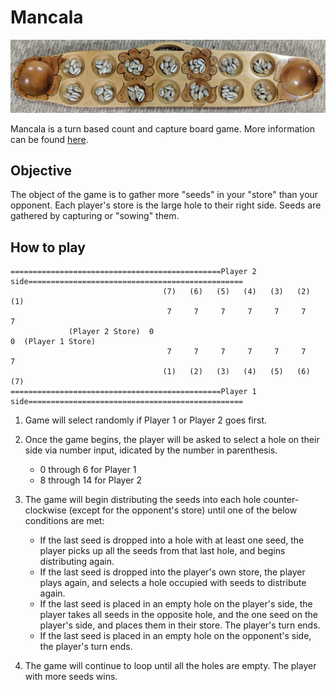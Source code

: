 # Mancala

![Mancala Board](https://github.com/csbolivar1/Mancala/blob/master/Images/MancalaBoard.jpg)

Mancala is a turn based count and capture board game. More information can be found [here](https://en.wikipedia.org/wiki/Mancala "Mancala Wiki").

## Objective
The object of the game is to gather more "seeds" in your "store" than your opponent. Each player's store is the large hole to their right side. 
Seeds are gathered by capturing or "sowing" them.

## How to play 
```
===============================================Player 2 side================================================
                                  (7)   (6)   (5)   (4)   (3)   (2)   (1)                              
                                   7     7     7     7     7     7     7
             (Player 2 Store)  0                                           0  (Player 1 Store)
                                   7     7     7     7     7     7     7
                                  (1)   (2)   (3)   (4)   (5)   (6)   (7)
===============================================Player 1 side================================================
```
1. Game will select randomly if Player 1 or Player 2 goes first.

2. Once the game begins, the player will be asked to select a hole on their side via number input, idicated by the number in parenthesis.
	* 0 through 6 for Player 1
   	* 8 through 14 for Player 2

3. The game will begin distributing the seeds into each hole counter-clockwise (except for the opponent's store) until one of the below conditions are met:

    * If the last seed is dropped into a hole with at least one seed, the player picks up all the seeds from that last hole, and begins distributing again.
	* If the last seed is dropped into the player's own store, the player plays again, and selects a hole
		occupied with seeds to distribute again.
	* If the last seed is placed in an empty hole on the player's side, the player takes all seeds in the opposite 
		hole, and the one seed on the player's side, and places them in their store. The player's turn ends.
	* If the last seed is placed in an empty hole on the opponent's side, the player's turn ends.
	
4. The game will continue to loop until all the holes are empty. The player with more seeds wins.
